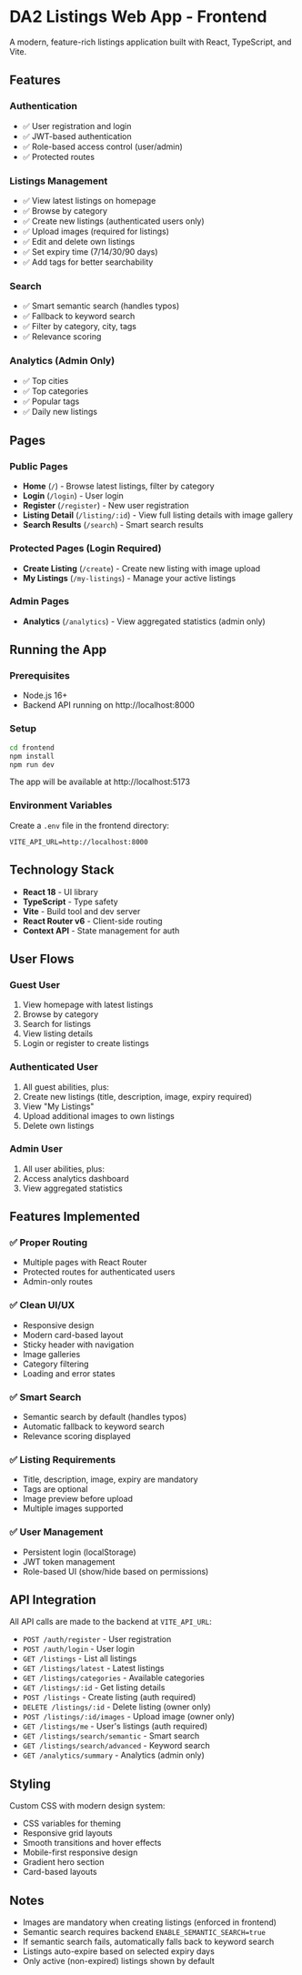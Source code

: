 # DA2 Listings Web App - Frontend

A modern, feature-rich listings application built with React, TypeScript, and Vite.

## Features

### Authentication
- ✅ User registration and login
- ✅ JWT-based authentication
- ✅ Role-based access control (user/admin)
- ✅ Protected routes

### Listings Management
- ✅ View latest listings on homepage
- ✅ Browse by category
- ✅ Create new listings (authenticated users only)
- ✅ Upload images (required for listings)
- ✅ Edit and delete own listings
- ✅ Set expiry time (7/14/30/90 days)
- ✅ Add tags for better searchability

### Search
- ✅ Smart semantic search (handles typos)
- ✅ Fallback to keyword search
- ✅ Filter by category, city, tags
- ✅ Relevance scoring

### Analytics (Admin Only)
- ✅ Top cities
- ✅ Top categories
- ✅ Popular tags
- ✅ Daily new listings

## Pages

### Public Pages
- **Home** (`/`) - Browse latest listings, filter by category
- **Login** (`/login`) - User login
- **Register** (`/register`) - New user registration
- **Listing Detail** (`/listing/:id`) - View full listing details with image gallery
- **Search Results** (`/search`) - Smart search results

### Protected Pages (Login Required)
- **Create Listing** (`/create`) - Create new listing with image upload
- **My Listings** (`/my-listings`) - Manage your active listings

### Admin Pages
- **Analytics** (`/analytics`) - View aggregated statistics (admin only)

## Running the App

### Prerequisites
- Node.js 16+
- Backend API running on http://localhost:8000

### Setup
```bash
cd frontend
npm install
npm run dev
```

The app will be available at http://localhost:5173

### Environment Variables
Create a `.env` file in the frontend directory:
```
VITE_API_URL=http://localhost:8000
```

## Technology Stack
- **React 18** - UI library
- **TypeScript** - Type safety
- **Vite** - Build tool and dev server
- **React Router v6** - Client-side routing
- **Context API** - State management for auth

## User Flows

### Guest User
1. View homepage with latest listings
2. Browse by category
3. Search for listings
4. View listing details
5. Login or register to create listings

### Authenticated User
1. All guest abilities, plus:
2. Create new listings (title, description, image, expiry required)
3. View "My Listings"
4. Upload additional images to own listings
5. Delete own listings

### Admin User
1. All user abilities, plus:
2. Access analytics dashboard
3. View aggregated statistics

## Features Implemented

### ✅ Proper Routing
- Multiple pages with React Router
- Protected routes for authenticated users
- Admin-only routes

### ✅ Clean UI/UX
- Responsive design
- Modern card-based layout
- Sticky header with navigation
- Image galleries
- Category filtering
- Loading and error states

### ✅ Smart Search
- Semantic search by default (handles typos)
- Automatic fallback to keyword search
- Relevance scoring displayed

### ✅ Listing Requirements
- Title, description, image, expiry are mandatory
- Tags are optional
- Image preview before upload
- Multiple images supported

### ✅ User Management
- Persistent login (localStorage)
- JWT token management
- Role-based UI (show/hide based on permissions)

## API Integration

All API calls are made to the backend at `VITE_API_URL`:

- `POST /auth/register` - User registration
- `POST /auth/login` - User login
- `GET /listings` - List all listings
- `GET /listings/latest` - Latest listings
- `GET /listings/categories` - Available categories
- `GET /listings/:id` - Get listing details
- `POST /listings` - Create listing (auth required)
- `DELETE /listings/:id` - Delete listing (owner only)
- `POST /listings/:id/images` - Upload image (owner only)
- `GET /listings/me` - User's listings (auth required)
- `GET /listings/search/semantic` - Smart search
- `GET /listings/search/advanced` - Keyword search
- `GET /analytics/summary` - Analytics (admin only)

## Styling

Custom CSS with modern design system:
- CSS variables for theming
- Responsive grid layouts
- Smooth transitions and hover effects
- Mobile-first responsive design
- Gradient hero section
- Card-based layouts

## Notes

- Images are mandatory when creating listings (enforced in frontend)
- Semantic search requires backend `ENABLE_SEMANTIC_SEARCH=true`
- If semantic search fails, automatically falls back to keyword search
- Listings auto-expire based on selected expiry days
- Only active (non-expired) listings shown by default
